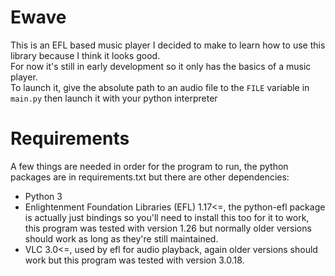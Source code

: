 # Ewave
This is an EFL based music player I decided to make to learn how to use this library because I think it looks good.  
For now it's still in early development so it only has the basics of a music player.  
To launch it, give the absolute path to an audio file to the `FILE` variable in `main.py` then launch it with your python interpreter

# Requirements
A few things are needed in order for the program to run, the python packages are in requirements.txt but there are other dependencies:
* Python 3
* Enlightenment Foundation Libraries (EFL) 1.17<=, the python-efl package is actually just bindings so you'll need to install this too for it to work, this program 
was tested with version 1.26 but normally older versions should work as long as they're still maintained.
* VLC 3.0<=, used by efl for audio playback, again older versions should work but this program was tested with version 3.0.18.